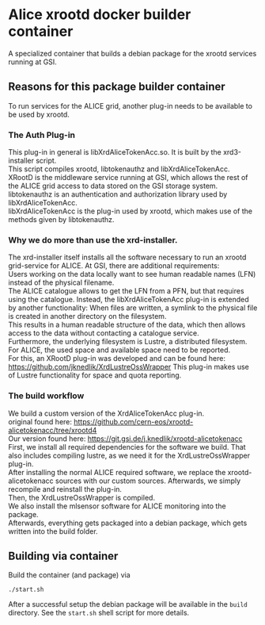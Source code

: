 # Alice xrootd docker builder container
A specialized container that builds a debian package for the xrootd services running at GSI.

## Reasons for this package builder container
To run services for the ALICE grid, another plug-in needs to be available to be used by xrootd.
### The Auth Plug-in
This plug-in in general is libXrdAliceTokenAcc.so. It is built by the xrd3-installer script.  
This script compiles xrootd, libtokenauthz and libXrdAliceTokenAcc.  
XRootD is the middleware service running at GSI, which allows the rest of the ALICE grid access to data stored on the GSI storage system.  
libtokenauthz is an authentication and authorization library used by libXrdAliceTokenAcc.  
libXrdAliceTokenAcc is the plug-in used by xrootd, which makes use of the methods given by libtokenauthz.

### Why we do more than use the xrd-installer.
The xrd-installer itself installs all the software necessary to run an xrootd grid-service for ALICE. At GSI, there are additional requirements:   
Users working on the data locally want to see human readable names (LFN) instead of the physical filename.  
The ALICE catalogue allows to get the LFN from a PFN, but that requires using the catalogue. Instead, the libXrdAliceTokenAcc plug-in is extended by another functionality: When files are written, a symlink to the physical file is created in another directory on the filesystem.  
This results in a human readable structure of the data, which then allows access to the data without contacting a catalogue service.  
Furthermore, the underlying filesystem is Lustre, a distributed filesystem. For ALICE, the used space and available space need to be reported.  
For this, an XRootD plug-in was developed and can be found here: https://github.com/jknedlik/XrdLustreOssWrapper
This plug-in makes use of Lustre functionality for space and quota reporting.

### The build workflow
We build a custom version of the XrdAliceTokenAcc plug-in.  
original found here: https://github.com/cern-eos/xrootd-alicetokenacc/tree/xrootd4  
Our version found here:  https://git.gsi.de/j.knedlik/xrootd-alicetokenacc  
First, we install all required dependencies for the software we build. That also includes compiling lustre, as we need it for the XrdLustreOssWrapper plug-in.  
After installing the normal ALICE required software, we replace the xrootd-alicetokenacc sources with our custom sources. Afterwards, we simply recompile and reinstall the plug-in.  
Then, the XrdLustreOssWrapper is compiled.  
We also install the mlsensor software for ALICE monitoring into the package.  
Afterwards, everything gets packaged into a debian package, which gets written into the build folder.


## Building via container

Build the container (and package) via

```
./start.sh
```

After a successful setup the debian package will be available in the `build` directory.
See the `start.sh` shell script for more details.
